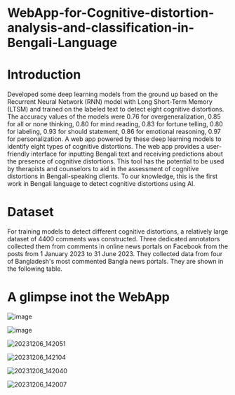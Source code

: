 # WebApp-for-Cognitive-distortion-analysis-and-classification-in-Bengali-Language

# Introduction
Developed some deep learning models from the ground up based on the Recurrent Neural Network (RNN) model with Long Short-Term Memory (LTSM) and trained on the labeled text to detect eight cognitive distortions. The accuracy values of the models were 0.76 for overgeneralization, 0.85 for all or none thinking, 0.80 for mind reading, 0.83 for fortune telling, 0.80 for labeling, 0.93 for should statement, 0.86 for emotional reasoning, 0.97 for personalization. A web app powered by these deep learning models to identify eight types of cognitive distortions. The web app provides a user-friendly interface for inputting Bengali text and receiving predictions about the presence of cognitive distortions. This tool has the potential to be used by therapists and counselors to aid in the assessment of cognitive distortions in Bengali-speaking clients. To our knowledge, this is the first work in Bengali language to detect cognitive distortions using AI.

# Dataset
For training models to detect different cognitive distortions, a relatively large dataset of 4400 comments was constructed. Three dedicated annotators collected them from comments in online news portals on Facebook from the posts from 1 January 2023 to 31 June 2023. They collected data from four of Bangladesh's most commented Bangla news portals. They are shown in the following table.
# A glimpse inot the WebApp

![image](https://github.com/fallenAmber/WebApp-for-Cognitive-distortion-analysis-and-classification-in-Bengali-Language/assets/48941639/b456957e-a4a8-4239-ace1-a83820f4f881)

![image](https://github.com/fallenAmber/WebApp-for-Cognitive-distortion-analysis-and-classification-in-Bengali-Language/assets/48941639/bea2e669-64b0-4768-882a-1b16f6150632)

![20231206_142051](https://github.com/fallenAmber/WebApp-for-Cognitive-distortion-analysis-and-classification-in-Bengali-Language/assets/48941639/30c821fc-94c0-4c08-80dd-d24c7f2fd767)

![20231206_142104](https://github.com/fallenAmber/WebApp-for-Cognitive-distortion-analysis-and-classification-in-Bengali-Language/assets/48941639/7552605c-7271-4bf3-bd70-87ba2efd05b7)

![20231206_142040](https://github.com/fallenAmber/WebApp-for-Cognitive-distortion-analysis-and-classification-in-Bengali-Language/assets/48941639/30d60e0d-7cc4-4544-bf39-0ddbcce709c0)

![20231206_142007](https://github.com/fallenAmber/WebApp-for-Cognitive-distortion-analysis-and-classification-in-Bengali-Language/assets/48941639/8ebbc099-1fac-4d61-802c-8d00c7749f1e)
